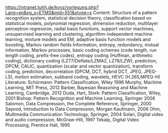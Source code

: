 https://intranet.tuhh.de/kvvz/vorlesung.php?Lang=en&sg_s=ETMS&mid=551&xtype=s
Content:
Structure of a pattern recognition system, statistical decision theory, classification based on statistical models, polynomial regression, dimension reduction, multilayer perceptron regression, radial basis functions, support vector machines, unsupervised learning and clustering, algorithm-independent machine learning, mixture models and EM, adaptive basis function models and boosting, Markov random fields
Information, entropy, redundancy, mutual information, Markov processes, basic coding schemes (code length, run length coding, prefix-free codes), entropy coding (Huffman, arithmetic coding), dictionary coding (LZ77/Deflate/LZMA2, LZ78/LZW), prediction, DPCM, CALIC, quantization (scalar and vector quantization), transform coding, prediction, decorrelation (DPCM, DCT, hybrid DCT, JPEG, JPEG-LS), motion estimation, subband coding, wavelets, HEVC (H.265,MPEG-H)
Literature:
Schürmann: Pattern Classification, Wiley 1996
Murphy, Machine Learning, MIT Press, 2012
Barber, Bayesian Reasoning and Machine Learning, Cambridge, 2012
Duda, Hart, Stork: Pattern Classification, Wiley, 2001
Bishop: Pattern Recognition and Machine Learning, Springer 2006
Salomon, Data Compression, the Complete Reference, Springer, 2000
Sayood, Introduction to Data Compression, Morgan Kaufmann, 2006
Ohm, Multimedia Communication Technology, Springer, 2004
Solari, Digital video and audio compression, McGraw-Hill, 1997
Tekalp, Digital Video Processing, Prentice Hall, 1995